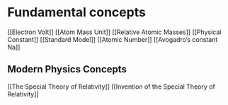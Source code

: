 # Fundamental concepts
[[Electron Volt]]
[[Atom Mass Unit]]
[[Relative Atomic Masses]]
[[Physical Constant]]
[[Standard Model]]
[[Atomic Number]]
[[Avogadro’s constant Na]]
## Modern Physics Concepts
[[The Special Theory of Relativity]]
[[Invention of the Special Theory of Relativity]]
